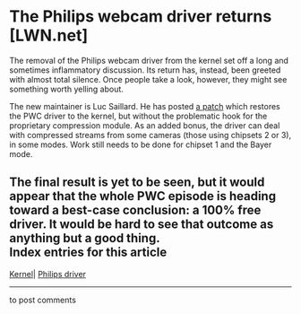 # The Philips webcam driver returns [LWN.net]

The removal of the Philips webcam driver from the kernel set off a long and sometimes inflammatory discussion. Its return has, instead, been greeted with almost total silence. Once people take a look, however, they might see something worth yelling about. 

The new maintainer is Luc Saillard. He has posted [a patch](/Articles/101998/) which restores the PWC driver to the kernel, but without the problematic hook for the proprietary compression module. As an added bonus, the driver can deal with compressed streams from some cameras (those using chipsets 2 or 3), in some modes. Work still needs to be done for chipset 1 and the Bayer mode. 

The final result is yet to be seen, but it would appear that the whole PWC episode is heading toward a best-case conclusion: a 100% free driver. It would be hard to see that outcome as anything but a good thing.  
Index entries for this article  
---  
[Kernel](/Kernel/Index)| [Philips driver](/Kernel/Index#Philips_driver)  
  


* * *

to post comments 
